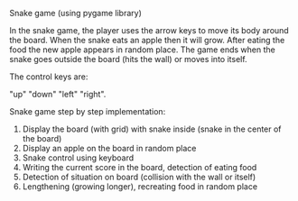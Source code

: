 Snake game (using pygame library)

In the snake game, the player uses the arrow keys to move its body around the board.
When the snake eats an apple then it will grow. After eating the food the new apple
appears in random place. The game ends when the snake goes outside
the board (hits the wall) or moves into itself.

The control keys are:

"up"
"down"
"left"
"right".

Snake game step by step implementation:
1. Display the board (with grid) with snake inside (snake in the center of the board)
2. Display an apple on the board in random place
3. Snake control using keyboard
4. Writing the current score in the board, detection of eating food
5. Detection of situation on board (collision with the wall or itself)
6. Lengthening (growing longer), recreating food in random place
